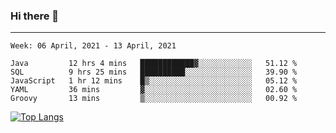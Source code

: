 ### Hi there 👋
---
<!--START_SECTION:waka-->
```text
Week: 06 April, 2021 - 13 April, 2021

Java         12 hrs 4 mins   ████████████▓░░░░░░░░░░░░   51.12 % 
SQL          9 hrs 25 mins   ██████████░░░░░░░░░░░░░░░   39.90 % 
JavaScript   1 hr 12 mins    █▒░░░░░░░░░░░░░░░░░░░░░░░   05.12 % 
YAML         36 mins         ▓░░░░░░░░░░░░░░░░░░░░░░░░   02.60 % 
Groovy       13 mins         ▒░░░░░░░░░░░░░░░░░░░░░░░░   00.92 % 
```
<!--END_SECTION:waka-->

[![Top Langs](https://github-readme-stats.vercel.app/api/top-langs/?username=HyunAh-iia&layout=compact)](https://github.com/anuraghazra/github-readme-stats)
<!--
**HyunAh-iia/HyunAh-iia** is a ✨ _special_ ✨ repository because its `README.md` (this file) appears on your GitHub profile.

Here are some ideas to get you started:

- 🔭 I’m currently working on ...
- 🌱 I’m currently learning ...
- 👯 I’m looking to collaborate on ...
- 🤔 I’m looking for help with ...
- 💬 Ask me about ...
- 📫 How to reach me: ...
- 😄 Pronouns: ...
- ⚡ Fun fact: ...
-->
